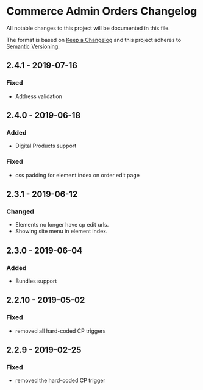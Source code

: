 # Commerce Admin Orders Changelog

All notable changes to this project will be documented in this file.

The format is based on [Keep a Changelog](http://keepachangelog.com/) and this project adheres to [Semantic Versioning](http://semver.org/).

## 2.4.1 - 2019-07-16

### Fixed

-   Address validation

## 2.4.0 - 2019-06-18

### Added

-   Digital Products support

### Fixed

-   css padding for element index on order edit page

## 2.3.1 - 2019-06-12

### Changed

-   Elements no longer have cp edit urls.
-   Showing site menu in element index.

## 2.3.0 - 2019-06-04

### Added

-   Bundles support

## 2.2.10 - 2019-05-02

### Fixed

-   removed all hard-coded CP triggers

## 2.2.9 - 2019-02-25

### Fixed

-   removed the hard-coded CP trigger

